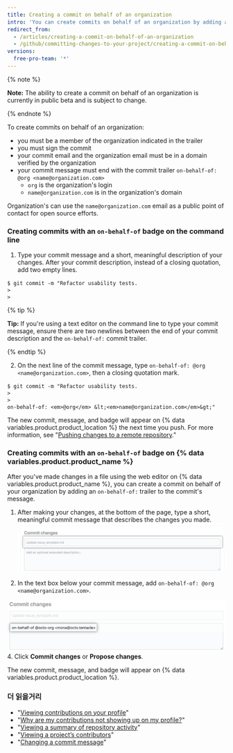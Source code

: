 ```yaml
---
title: Creating a commit on behalf of an organization
intro: 'You can create commits on behalf of an organization by adding a  trailer to the commit''s message. Commits attributed to an organization include an `on-behalf-of` badge on {% data variables.product.product_name %}.'
redirect_from:
  - /articles/creating-a-commit-on-behalf-of-an-organization
  - /github/committing-changes-to-your-project/creating-a-commit-on-behalf-of-an-organization
versions:
  free-pro-team: '*'
---
```


{% note %}

**Note:** The ability to create a commit on behalf of an organization is currently in public beta and is subject to change.

{% endnote %}

To create commits on behalf of an organization:

- you must be a member of the organization indicated in the trailer
- you must sign the commit
- your commit email and the organization email must be in a domain verified by the organization
- your commit message must end with the commit trailer `on-behalf-of: @org <name@organization.com>`
  - `org` is the organization's login
  - `name@organization.com` is in the organization's domain

Organization's can use the `name@organization.com` email as a public point of contact for open source efforts.

### Creating commits with an `on-behalf-of` badge on the command line

1. Type your commit message and a short, meaningful description of your changes. After your commit description, instead of a closing quotation, add two empty lines.
  ```shell
  $ git commit -m "Refactor usability tests.
  >
  >
  ```
  {% tip %}

  **Tip:** If you're using a text editor on the command line to type your commit message, ensure there are two newlines between the end of your commit description and the `on-behalf-of:` commit trailer.

  {% endtip %}

2. On the next line of the commit message, type `on-behalf-of: @org <name@organization.com>`, then a closing quotation mark.

  ```shell
  $ git commit -m "Refactor usability tests.
  >
  >
  on-behalf-of: <em>@org</em> &lt;<em>name@organization.com</em>&gt;"
  ```

The new commit, message, and badge will appear on {% data variables.product.product_location %} the next time you push. For more information, see "[Pushing changes to a remote repository](/github/getting-started-with-github/pushing-commits-to-a-remote-repository/)."

### Creating commits with an `on-behalf-of` badge on {% data variables.product.product_name %}

After you've made changes in a file using the web editor on {% data variables.product.product_name %}, you can create a commit on behalf of your organization by adding an `on-behalf-of:` trailer to the commit's message.

1. After making your changes, at the bottom of the page, type a short, meaningful commit message that describes the changes you made. ![Commit message for your change](/assets/images/help/repository/write-commit-message-quick-pull.png)

2. In the text box below your commit message, add `on-behalf-of: @org <name@organization.com>`.

  ![Commit message on-behalf-of trailer example in second commit message text box](/assets/images/help/repository/write-commit-message-on-behalf-of-trailer.png)
4. Click **Commit changes** or **Propose changes**.

The new commit, message, and badge will appear on {% data variables.product.product_location %}.

### 더 읽을거리

- "[Viewing contributions on your profile](/articles/viewing-contributions-on-your-profile)"
- "[Why are my contributions not showing up on my profile?](/articles/why-are-my-contributions-not-showing-up-on-my-profile)"
- "[Viewing a summary of repository activity](/articles/viewing-a-summary-of-repository-activity)"
- "[Viewing a project’s contributors](/articles/viewing-a-projects-contributors)"
- "[Changing a commit message](/articles/changing-a-commit-message)"
